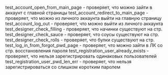 test_account_open_from_main_page - проверяет, что можно зайти в аккаунт с главной страницы
test_account_redirect_to_main_page - проверяет, что можно из личного аккаунта выйти на главную страницу
test_account_log_out - проверяет, что можно выйти из личного аккаунта
test_designer_check_filling - проверяет, что начинки существуют на стр.
test_designer_check_sauce - проверяет, что соусы существуют на стр.
test_designer_check_rolls - проверяет, что булки существуют на стр.
test_log_in_from_forgot_pwd_page - проверяет, что можно зайти в ЛК со стр. восстановления пароля
test_registration_user_already_exists - проверяет, что нельзя зарегистрировать одинаковых пользователей
test_registration_user_pwd_len_err - проверяет, что нельзя зарегистрироваться со слишком коротким паролем

